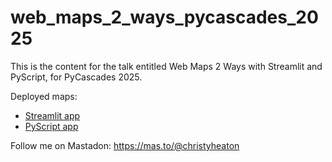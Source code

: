 # web_maps_2_ways_pycascades_2025

This is the content for the talk entitled Web Maps 2 Ways with Streamlit and PyScript, for PyCascades 2025.

Deployed maps:
- [Streamlit app](https://christyheaton-web-maps-2-ways-p-streamlitstreamlit-hikes-h7ws2x.streamlit.app/)
- [PyScript app](https://cheaton.pyscriptapps.com/pycascades-2025/latest/)

Follow me on Mastadon: https://mas.to/@christyheaton
